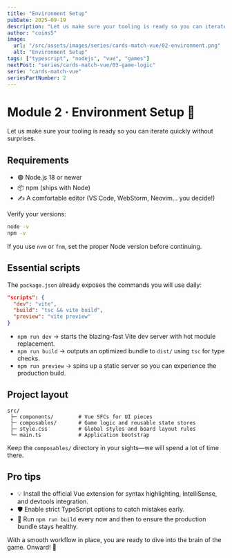 ```yaml
---
title: "Environment Setup"
pubDate: 2025-09-19
description: "Let us make sure your tooling is ready so you can iterate quickly without surprises."
author: "coins5"
image:
  url: "/src/assets/images/series/cards-match-vue/02-environment.png"
  alt: "Environment Setup"
tags: ["typescript", "nodejs", "vue", "games"]
nextPost: "series/cards-match-vue/03-game-logic"
serie: "cards-match-vue"
seriesPartNumber: 2
---
```


# Module 2 · Environment Setup 🧰

Let us make sure your tooling is ready so you can iterate quickly without surprises.

## Requirements

- 🟢 Node.js 18 or newer
- 📦 npm (ships with Node)
- ✍️ A comfortable editor (VS Code, WebStorm, Neovim… you decide!)

Verify your versions:

```bash
node -v
npm -v
```

If you use `nvm` or `fnm`, set the proper Node version before continuing.

## Essential scripts

The `package.json` already exposes the commands you will use daily:

```json
"scripts": {
  "dev": "vite",
  "build": "tsc && vite build",
  "preview": "vite preview"
}
```

- `npm run dev` → starts the blazing-fast Vite dev server with hot module replacement.
- `npm run build` → outputs an optimized bundle to `dist/` using `tsc` for type checks.
- `npm run preview` → spins up a static server so you can experience the production build.

## Project layout

```text
src/
 ├─ components/        # Vue SFCs for UI pieces
 ├─ composables/       # Game logic and reusable state stores
 ├─ style.css          # Global styles and board layout rules
 └─ main.ts            # Application bootstrap
```

Keep the `composables/` directory in your sights—we will spend a lot of time there.

## Pro tips

- 💡 Install the official Vue extension for syntax highlighting, IntelliSense, and devtools integration.
- 🛡️ Enable strict TypeScript options to catch mistakes early.
- 🔁 Run `npm run build` every now and then to ensure the production bundle stays healthy.

With a smooth workflow in place, you are ready to dive into the brain of the game. Onward! 🧠
